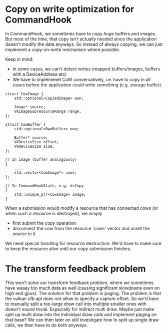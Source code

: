 Copy on write optimization for CommandHook
==========================================

In CommandHook, we sometimes have to copy *huge* buffers and images.
But most of the time, that copy isn't actually needed since the application
doesn't modify the data anyways. So instead of always copying, we can
just implement a copy-on-write mechanism where possible.

Keep in mind:
- In some cases, we can't detect writes (mapped buffers/images,
  buffers with a DeviceAddress etc)
- We have to implemenet CoW conservatively, i.e. have to copy in all
  cases before the application *could* write something (e.g. storage buffer).

```
struct CowImage {
	std::optional<CopiedImage> own;

	Image* source;
	VkImageSubresourceRange range;
};

struct CowBuffer {
	std::optional<OwnBuffer> own;

	Buffer* source;
	VkDeviceSize offset;
	VkDeviceSize size;
};

// In image (buffer analogously)
{
	....
	std::vector<CowImage*> cows;
};

// In CommandHookState, e.g. dsCopy
{
	std::unique_ptr<CowImage> image;
}
```

When a submission would modify a resource that has connected cows (or when
such a resource is destroyed), we simply
- first submit the copy operation
- disconnect the cow from the resource 'cows' vector and unset the source in it

We need special handling for resource destruction: We'd have to make sure to
keep the resource alive until our copy submission finishes.

The transform feedback problem
==============================

This won't solve our transform feedback problem, where we sometimes have
waaay too much data as well (causing significant slowdowns even on
high end gpus). The solution for that problem is paging. The problem
is that the vulkan xfb api does not allow to specify a capture
offset. So we'd have to manually split a too-large draw call into multiple
smaller ones with doesn't sound trivial. Especially for indirect multi draw.
Maybe just make split up multi draw into the individual draw calls and
implement paging on that base? We can then later on still investigate how to
split up single draw calls, we then have to do both anyways.
